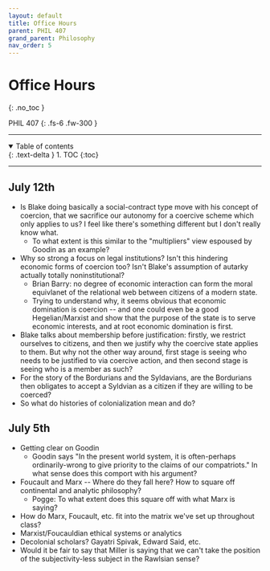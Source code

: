 ```yaml
---
layout: default
title: Office Hours
parent: PHIL 407
grand_parent: Philosophy
nav_order: 5
---
```


# Office Hours
{: .no_toc }

PHIL 407
{: .fs-6 .fw-300 }

---

<details open markdown="block">
  <summary>
    Table of contents
  </summary>
  {: .text-delta }
1. TOC
{:toc}
</details>

---

## July 12th
- Is Blake doing basically a social-contract type move with his concept of coercion, that we sacrifice our autonomy for a coercive scheme which only applies to us? I feel like there's something different but I don't really know what.
  - To what extent is this similar to the "multipliers" view espoused by Goodin as an example?
- Why so strong a focus on legal institutions? Isn't this hindering economic forms of coercion too? Isn't Blake's assumption of autarky actually totally noninstitutional?
  - Brian Barry: no degree of economic interaction can form the moral equivlanet of the relational web between citizens of a modern state.
  - Trying to understand why, it seems obvious that economic domination is coercion -- and one could even be a good Hegelian/Marxist and show that the purpose of the state is to serve economic interests, and at root economic domination is first.
- Blake talks about membership before justification: firstly, we restrict ourselves to citizens, and then we justify why the coercive state applies to them. But why not the other way around, first stage is seeing who needs to be justified to via coercive action, and then second stage is seeing who is a member as such?
- For the story of the Bordurians and the Syldavians, are the Bordurians then obligates to accept a Syldvian as a citizen if they are willing to be coerced?
- So what do histories of colonialization mean and do?


## July 5th
- Getting clear on Goodin
    - Goodin says "In the present world system, it is often-perhaps ordinarily-wrong to give priority to the claims of our compatriots." In what sense does this comport with his argument?
- Foucault and Marx -- Where do they fall here? How to square off continental and analytic philosophy?
    - Pogge: To what extent does this square off with what Marx is saying?
- How do Marx, Foucault, etc. fit into the matrix we've set up throughout class?
- Marxist/Foucauldian ethical systems or analytics
- Decolonial scholars? Gayatri Spivak, Edward Said, etc.
- Would it be fair to say that Miller is saying that we can't take the position of the subjectivity-less subject in the Rawlsian sense?




